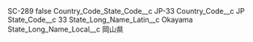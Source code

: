 <?xml version="1.0" encoding="UTF-8"?>
<CustomMetadata xmlns="http://soap.sforce.com/2006/04/metadata" xmlns:xsi="http://www.w3.org/2001/XMLSchema-instance" xmlns:xsd="http://www.w3.org/2001/XMLSchema">
    <label>SC-289</label>
    <protected>false</protected>
    <values>
        <field>Country_Code_State_Code__c</field>
        <value xsi:type="xsd:string">JP-33</value>
    </values>
    <values>
        <field>Country_Code__c</field>
        <value xsi:type="xsd:string">JP</value>
    </values>
    <values>
        <field>State_Code__c</field>
        <value xsi:type="xsd:string">33</value>
    </values>
    <values>
        <field>State_Long_Name_Latin__c</field>
        <value xsi:type="xsd:string">Okayama</value>
    </values>
    <values>
        <field>State_Long_Name_Local__c</field>
        <value xsi:type="xsd:string">岡山県</value>
    </values>
</CustomMetadata>
